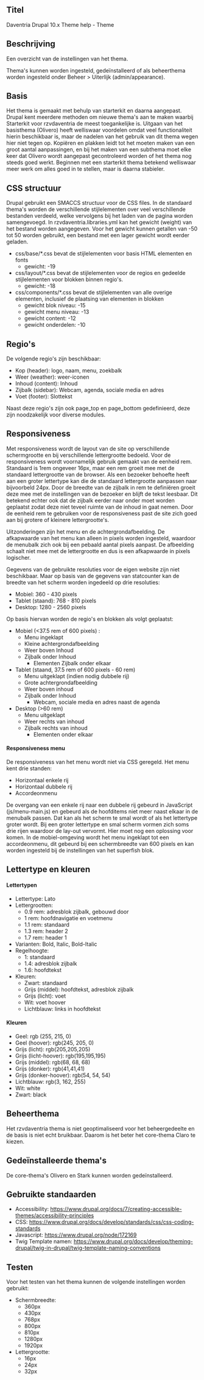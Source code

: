 ## Titel

Daventria Drupal 10.x Theme help - Theme

## Beschrijving

Een overzicht van de instellingen van het thema.

Thema's kunnen worden ingesteld, gedeïnstalleerd of als beheerthema worden ingesteld onder Beheer > Uiterlijk (admin/appearance).

## Basis

Het thema is gemaakt met behulp van starterkit en daarna aangepast. Drupal kent meerdere methoden om nieuwe thema's aan te maken waarbij Starterkit voor rzvdaventria de meest toegankelijke is. Uitgaan van het basisthema (Olivero) heeft welliswaar voordelen omdat veel functionaliteit hierin beschikbaar is, maar de nadelen van het gebruik van dit thema wegen hier niet tegen op. Kopiëren en plakken leidt tot het moeten maken van een groot aantal aanpassingen, en bij het maken van een subthema moet elke keer dat Olivero wordt aangepast gecontroleerd worden of het thema nog steeds goed werkt. Beginnen met een starterkit thema betekend welliswaar meer werk om alles goed in te stellen, maar is daarna stabieler.

## CSS structuur

Drupal gebruikt een SMACCS structuur voor de CSS files. In de standaard thema's worden de verschillende stijlelementen over veel verschillende bestanden verdeeld, welke vervolgens bij het laden van de pagina worden samengevoegd. In rzvdaventria.libraries.yml kan het gewicht (weight) van het bestand worden aangegeven. Voor het gewicht kunnen getallen van -50 tot 50 worden gebruikt, een bestand met een lager gewicht wordt eerder geladen.

- css/base/*.css bevat de stijlelementen voor basis HTML elementen en fonts
  - gewicht: -19
- css/layout/*.css bevat de stijlelementen voor de regios en gedeelde stijlelementen voor blokken binnen regio's.
  - gewicht: -18
- css/components/*.css bevat de stijlelementen van alle overige elementen, inclusief de plaatsing van elementen in blokken
  - gewicht blok niveau: -15
  - gewicht menu niveau: -13
  - gewicht content: -12
  - gewicht onderdelen: -10

## Regio's

De volgende regio's zijn beschikbaar:

- Kop (header): logo, naam, menu, zoekbalk
- Weer (weather): weer-iconen
- Inhoud (content): Inhoud
- Zijbalk (sidebar): Webcam, agenda, sociale media en adres
- Voet (footer): Slottekst

Naast deze regio's zijn ook page_top en page_bottom gedefinieerd, deze zijn noodzakelijk voor diverse modules.

## Responsiveness

Met responsiveness wordt de layout van de site op verschillende schermgrootte en bij verschillende lettergrootte bedoeld. Voor de responsiveness wordt voornamelijk gebruik gemaakt van de eenheid rem. Standaard is 1rem ongeveer 16px, maar een rem groeit mee met de standaard lettergrootte van de browser. Als een bezoeker behoefte heeft aan een groter lettertype kan die de standaard lettergrootte aanpassen naar bijvoorbeld 24px. Door de breedte van de zijbalk in rem te definiëren groeit deze mee met de instellingen van de bezoeker en blijft de tekst leesbaar. Dit betekend echter ook dat de zijbalk eerder naar onder moet worden geplaatst zodat deze niet teveel ruimte van de inhoud in gaat nemen. Door de eenheid rem te gebruiken voor de responsiveness past de site zich goed aan bij grotere of kleinere lettergrootte's.

Uitzonderingen zijn het menu en de achtergrondafbeelding. De afkapwaarde van het menu kan alleen in pixels worden ingesteld, waardoor de menubalk zich ook bij een pebaald aantal pixels aanpast. De afbeelding schaalt niet mee met de lettergrootte en dus is een afkapwaarde in pixels logischer.

Gegevens van de gebruikte resoluties voor de eigen website zijn niet beschikbaar. Maar op basis van de gegevens van statcounter kan de breedte van het scherm worden ingedeeld op drie resoluties:

- Mobiel: 360 - 430 pixels
- Tablet (staand): 768 - 810 pixels
- Desktop: 1280 - 2560 pixels

Op basis hiervan worden de regio's en blokken als volgt geplaatst:

- Mobiel (<37.5 rem of 600 pixels) :
  - Menu ingeklapt
  - Kleine achtergrondafbeelding
  - Weer boven Inhoud
  - Zijbalk onder Inhoud
    - Elementen Zijbalk onder elkaar
- Tablet (staand, 37.5 rem of 600 pixels - 60 rem)
  - Menu uitgeklapt (indien nodig dubbele rij)
  - Grote achtergrondafbeelding
  - Weer boven inhoud
  - Zijbalk onder Inhoud
    - Webcam, sociale media en adres naast de agenda
- Desktop (>60 rem)
  - Menu uitgeklapt
  - Weer rechts van inhoud
  - Zijbalk rechts van inhoud
    - Elementen onder elkaar
   
#### Responsiveness menu

De responsiveness van het menu wordt niet via CSS geregeld. Het menu kent drie standen:

- Horizontaal enkele rij
- Horizontaal dubbele rij
- Accordeonmenu

De overgang van een enkele rij naar een dubbele rij gebeurd in JavaScript (js/menu-main.js) en gebeurd als de hoofditems niet meer naast elkaar in de menubalk passen. Dat kan als het scherm te smal wordt of als het lettertype groter wordt. Bij een groter lettertype en smal scherm vormen zich soms drie rijen waardoor de lay-out vervormt. Hier moet nog een oplossing voor komen. In de mobiel-omgeving wordt het menu ingeklapt tot een accordeonmenu, dit gebeurd bij een schermbreedte van 600 pixels en kan worden ingesteld bij de instellingen van het superfish blok.

## Lettertype en kleuren

#### Lettertypen

- Lettertype: Lato
- Lettergrootten:
  - 0.9 rem: adresblok zijbalk, gebouwd door
  - 1 rem: hoofdnavigatie en voetmenu
  - 1.1 rem: standaard
  - 1.3 rem: header 2
  - 1.7 rem: header 1
- Varianten: Bold, Italic, Bold-Italic
- Regelhoogte:
  - 1: standaard
  - 1.4: adresblok zijbalk
  - 1.6: hoofdtekst
- Kleuren:
  - Zwart: standaard
  - Grijs (middel): hoofdtekst, adresblok zijbalk
  - Grijs (licht): voet
  - Wit: voet hoover
  - Lichtblauw: links in hoofdtekst

#### Kleuren

- Geel: rgb (255, 215, 0)
- Geel (hoover): rgb(245, 205, 0)
- Grijs (licht): rgb(205,205,205)
- Grijs (licht-hoover): rgb(195,195,195)
- Grijs (middel): rgb(68, 68, 68)
- Grijs (donker): rgb(41,41,41)
- Grijs (donker-hoover): rgb(54, 54, 54)
- Lichtblauw: rgb(3, 162, 255)
- Wit: white
- Zwart: black

## Beheerthema

Het rzvdaventria thema is niet geoptimaliseerd voor het beheergedeelte en de basis is niet echt bruikbaar. Daarom is het beter het core-thema Claro te kiezen. 

## Gedeïnstalleerde thema's

De core-thema's Olivero en Stark kunnen worden gedeïnstalleerd.

## Gebruikte standaarden

- Accessibility: https://www.drupal.org/docs/7/creating-accessible-themes/accessibility-principles
- CSS: https://www.drupal.org/docs/develop/standards/css/css-coding-standards
- Javascript: https://www.drupal.org/node/172169
- Twig Template namen: https://www.drupal.org/docs/develop/theming-drupal/twig-in-drupal/twig-template-naming-conventions

## Testen

Voor het testen van het thema kunnen de volgende instellingen worden gebruikt:

- Schermbreedte:
  - 360px
  - 430px
  - 768px
  - 800px
  - 810px
  - 1280px
  - 1920px
- Lettergrootte:
  - 16px
  - 24px
  - 32px
